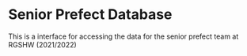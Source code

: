 # Senior Prefect Database

This is a interface for accessing the data for the senior prefect team at RGSHW (2021/2022)
